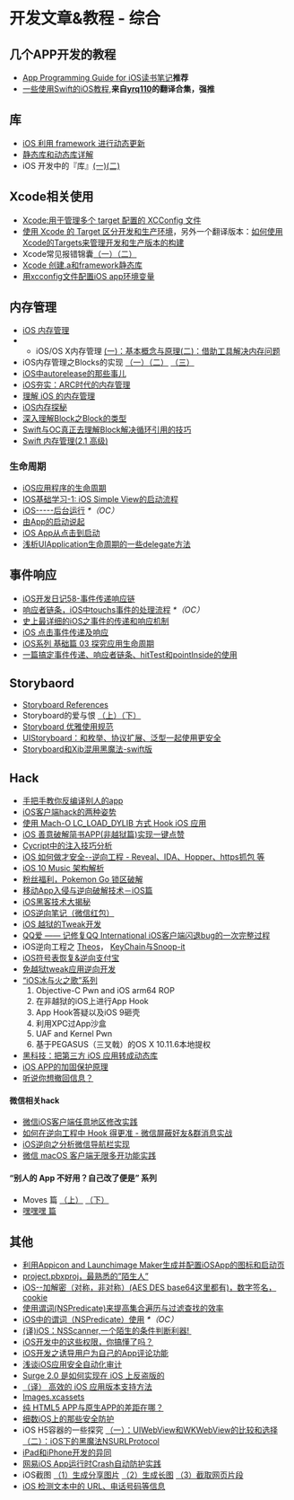 # 开发文章&教程 - 综合
## 几个APP开发的教程
- [App Programming Guide for iOS读书笔记][1]**推荐**
- [一些使用Swift的iOS教程][2],**来自[yrq110][3]的翻译合集，强推**

## 库
- [iOS 利用 framework 进行动态更新][4]
- [静态库和动态库详解][5]
- iOS 开发中的『库』[(一)][6][(二)][7]

## Xcode相关使用
- [Xcode:用于管理多个 target 配置的 XCConfig 文件][8]
- [使用 Xcode 的 Target 区分开发和生产环境][9]，另外一个翻译版本：[如何使用Xcode的Targets来管理开发和生产版本的构建][10]
- Xcode常见报错锦囊[（一）][11][（二）][12]
- [Xcode 创建.a和framework静态库][13]
- [用xcconfig文件配置iOS app环境变量][14]

## 内存管理
- [iOS 内存管理][15]
- - iOS/OS X内存管理 [(一)：基本概念与原理][16][(二)：借助工具解决内存问题][17]
- iOS内存管理之Blocks的实现 [（一）][18][（二）][19] [（三）][20]
- [iOS中autorelease的那些事儿][21]
- [iOS夯实：ARC时代的内存管理][22]
- [理解 iOS 的内存管理][23]
- [iOS内存探秘][24]
- [深入理解Block之Block的类型][25]
- [Swift与OC真正去理解Block解决循环引用的技巧][26]
- [Swift 内存管理(2.1 高级)][27]

### 生命周期
- [iOS应用程序的生命周期][28]
- [IOS基础学习-1: iOS Simple View的启动流程][29]
- [iOS-----后台运行][30] _\*（OC）_
- [由App的启动说起][31]
- [iOS App从点击到启动][32]
- [浅析UIApplication生命周期的一些delegate方法][33]

## 事件响应
- [iOS开发日记58-事件传递响应链][34]
- [响应者链条，iOS中touchs事件的处理流程][35] _\*（OC）_
- [史上最详细的iOS之事件的传递和响应机制][36]
- [iOS 点击事件传递及响应][37]
- [iOS系列 基础篇 03 探究应用生命周期][38]
- [一篇搞定事件传递、响应者链条、hitTest和pointInside的使用][39]

## Storybaord
- [Storyboard References][40]
- Storyboard的爱与恨 [（上）][41][（下）][42]
- [Storyboard 优雅使用规范][43]
- [UIStoryboard：和枚举、协议扩展、泛型一起使用更安全][44]
- [Storyboard和Xib混用黑魔法-swift版][45]

## Hack
- [手把手教你反编译别人的app][46]
- [iOS客户端hack的两种姿势][47]
- [使用 Mach-O LC\_LOAD\_DYLIB 方式 Hook iOS 应用][48]
- [iOS 善意破解简书APP(非越狱篇)实现一键点赞][49]
- [Cycript中的注入技巧分析][50]
- [iOS 如何做才安全--逆向工程  -  Reveal、IDA、Hopper、https抓包 等][51]
- [iOS 10 Music 架构解析][52]
- [粉丝福利，Pokemon Go 锁区破解][53]
- [移动App入侵与逆向破解技术－iOS篇][54]
- [iOS黑客技术大揭秘][55]
- [iOS逆向笔记（微信红包）][56]
- [iOS 越狱的Tweak开发][57]
- [QQ爱 —— 记修复QQ International iOS客户端闪退bug的一次完整过程][58]
- iOS逆向工程之 [Theos][59]， [KeyChain与Snoop-it][60]
- [iOS符号表恢复&逆向支付宝][61]
- [免越狱tweak应用逆向开发][62]
-  [“iOS冰与火之歌”系列][63]
	1. Objective-C Pwn and iOS arm64 ROP
	2. 在非越狱的iOS上进行App Hook
	3. App Hook答疑以及iOS 9砸壳
	4. 利用XPC过App沙盒
	5. UAF and Kernel Pwn
	6. 基于PEGASUS（三叉戟）的OS X 10.11.6本地提权
- [黑科技：把第三方 iOS 应用转成动态库][64]
- [iOS APP的加固保护原理][65]
- [听说你想撤回信息？][66]

#### 微信相关hack
- [微信iOS客户端任意地区修改实践][67]
- [如何在逆向工程中 Hook 得更准 - 微信屏蔽好友&群消息实战][68]
- [iOS逆向之分析微信导航栏实现][69]
- [微信 macOS 客户端无限多开功能实践][70]

#### “别人的 App 不好用？自己改了便是” 系列
- Moves 篇 [（上）][71]  [（下）][72]
- [嘿嘿嘿 篇][73]

## 其他
- [利用Appicon and Launchimage Maker生成并配置iOSApp的图标和启动页][74]
- [project.pbxproj，最熟悉的”陌生人”][75]
- [iOS--加解密（对称，非对称）(AES DES base64这里都有)，数字签名，cookie][76]
- [使用谓词(NSPredicate)来提高集合遍历与过滤查找的效率][77]
- [iOS中的谓词（NSPredicate）使用][78] _\*（OC）_
- [(译)iOS：NSScanner,一个陌生的条件判断利器! ][79]
- [iOS开发中的这些权限，你搞懂了吗？][80]
- [iOS开发之诱导用户为自己的App评论功能][81]
- [浅谈iOS应用安全自动化审计][82]
- [Surge 2.0 是如何实现在 iOS 上反盗版的][83]
- [（译） 高效的 iOS 应用版本支持方法][84]
- [Images.xcassets][85]
- [纯 HTML5 APP与原生APP的差距在哪？][86]
- [细数iOS上的那些安全防护][87]
- iOS H5容器的一些探究 [（一）：UIWebView和WKWebView的比较和选择][88][（二）：iOS下的黑魔法NSURLProtocol][89]
- [iPad和iPhone开发的异同][90]
- [网易iOS App运行时Crash自动防护实践][91]
- iOS截图 [（1）生成分享图片][92] [（2）生成长图][93] [（3）截取网页片段][94]
- [iOS 检测文本中的 URL、电话号码等信息][95]

[1]:	http://www.jianshu.com/p/0ee3548e5256 "App Programming Guide for iOS读书笔记"
[2]:	https://yrq110.gitbooks.io/some_ios_tutorials_with_swift/content/
[3]:	https://github.com/yrq110 "yrq110"
[4]:	http://yq.aliyun.com/articles/3024
[5]:	http://www.jianshu.com/p/c8366e4f9378 "iOS专题2:静态库和动态库详解"
[6]:	http://www.jianshu.com/p/48aff237e8ff "iOS 开发中的『库』(一)"
[7]:	http://www.jianshu.com/p/f1f6556023e0 "iOS 开发中的『库』(二)"
[8]:	http://swift.gg/2015/12/01/xcode-xcconfig-files-for-managing-targets-configurations/ "Xcode:用于管理多个 target 配置的 XCConfig 文件"
[9]:	http://swift.gg/2016/04/22/using-xcode-targets/ "使用 Xcode 的 Target 区分开发和生产环境"
[10]:	http://mp.weixin.qq.com/s?__biz=MjM5OTM0MzIwMQ==&mid=2652546114&idx=1&sn=67e479d82e0d0a662b05082fe74f731b&scene=0#wechat_redirect
[11]:	http://www.jianshu.com/p/617ee322ab68 "Xcode常见报错锦囊"
[12]:	http://www.jianshu.com/p/8f0d003df4bd "Xcode常见报错锦囊（二）"
[13]:	http://www.jianshu.com/p/43d55ae49f59 "Xcode 创建.a和framework静态库"
[14]:	http://www.jianshu.com/p/9b8bc8351223 "用xcconfig文件配置iOS app环境变量"
[15]:	http://www.cnblogs.com/huangjianwu/p/4962772.html "iOS 内存管理"
[16]:	http://www.jianshu.com/p/1928b54e1253 "iOS/OS X内存管理(一)：基本概念与原理"
[17]:	http://www.jianshu.com/p/09c5141d4531 "iOS/OS X内存管理(二)：借助工具解决内存问题"
[18]:	http://lastdays.cn/2016/02/23/blocks1/ "iOS内存管理之Blocks的实现（一）"
[19]:	http://lastdays.cn/2016/02/24/Blocks2/ "iOS内存管理之Blocks的实现（二）"
[20]:	http://lastdays.cn/2016/02/26/block3/ "iOS内存管理之Blocks的实现（三）"
[21]:	http://www.jianshu.com/p/5559bc15490d "iOS中autorelease的那些事儿"
[22]:	https://github.com/100mango/zen/blob/master/iOS%E5%A4%AF%E5%AE%9E%EF%BC%9AARC%E6%97%B6%E4%BB%A3%E7%9A%84%E5%86%85%E5%AD%98%E7%AE%A1%E7%90%86/#iOS%E5%A4%AF%E5%AE%9E%EF%BC%9AARC%E6%97%B6%E4%BB%A3%E7%9A%84%E5%86%85%E5%AD%98%E7%AE%A1%E7%90%86.md
[23]:	http://blog.devtang.com/2016/07/30/ios-memory-management/ "理解 iOS 的内存管理"
[24]:	http://foggry.com/blog/2017/02/13/iosnei-cun-tan-mi/ "iOS内存探秘"
[25]:	http://www.jianshu.com/p/0855b68d1c1d "深入理解Block之Block的类型"
[26]:	http://www.jianshu.com/p/bf2b8f278a81
[27]:	http://www.yiqizhongchuang.cn/Swift_memory_management_two "Swift 内存管理(2.1 高级)"
[28]:	http://www.jianshu.com/p/aa50e5350852?utm_campaign=maleskine&utm_content=note&utm_medium=writer_share&utm_source=weibo
[29]:	http://www.admin85.com/u/mobile/ios/9443.html "IOS基础学习-1: iOS Simple View的启动流程"
[30]:	http://www.cnblogs.com/congli0220/p/5019945.html "iOS-----后台运行"
[31]:	http://oncenote.com/2015/06/01/How-App-Launch/ "由App的启动说起"
[32]:	http://www.jianshu.com/p/231b1cebf477
[33]:	http://www.jianshu.com/p/b3225d7de6bf
[34]:	http://www.cnblogs.com/Twisted-Fate/p/5088314.html "iOS开发日记58-事件传递响应链"
[35]:	http://www.cnblogs.com/suqiankun/p/4944042.html "响应者链条，iOS中touchs事件的处理流程。"
[36]:	http://www.jianshu.com/p/2e074db792ba
[37]:	http://blog.flight.dev.qunar.com/2016/10/28/ios-event-mechanism-summary/
[38]:	http://www.cnblogs.com/LonelyShadow/p/5816112.html "iOS系列 基础篇 03 探究应用生命周期"
[39]:	http://www.jianshu.com/p/2f664e71c527 "一篇搞定事件传递、响应者链条、hitTest和pointInside的使用"
[40]:	https://zilaiyedaren.github.io/blog/Storyboard-References/ "Storyboard References"
[41]:	http://shengpan.net/storyboard/ "Storyboard的爱与恨（上）"
[42]:	http://shengpan.net/storyboard2/ "Storyboard的爱与恨（下）"
[43]:	http://www.cocoachina.com/ios/20160714/17035.html
[44]:	http://swift.gg/2016/09/26/uistoryboard-safer-with-enums-protocol-extensions-and-generics/ "UIStoryboard：和枚举、协议扩展、泛型一起使用更安全"
[45]:	http://www.jianshu.com/p/24cc7f8cf06e "Storyboard和Xib混用黑魔法-swift版"
[46]:	http://www.jianshu.com/p/10873c5c1e08 "手把手教你反编译别人的app"
[47]:	http://drops.wooyun.org/mobile/12466
[48]:	https://testerhome.com/topics/4536
[49]:	http://www.jianshu.com/p/ab8d6db22e0f "iOS 善意破解简书APP(非越狱篇)实现一键点赞"
[50]:	http://drops.wooyun.org/mobile/15794
[51]:	http://www.cnblogs.com/dahe007/p/5546990.html "iOS 如何做才安全--逆向工程  -  Reveal、IDA、Hopper、https抓包 等"
[52]:	http://mp.weixin.qq.com/s?__biz=MzIwMTYzMzcwOQ==&mid=2650948426&idx=1&sn=39660132831ca76f45c73c2c50ed47ed&scene=0#wechat_redirect
[53]:	http://mp.weixin.qq.com/s?__biz=MzIwMTYzMzcwOQ==&mid=2650948432&idx=1&sn=125742722bbbce53774199a587688088&scene=23&srcid=0709zU3q7iORL9rNWtADE4U0#rd
[54]:	http://mp.weixin.qq.com/s?__biz=MzA3NTYzODYzMg==&mid=2653577384&idx=1&sn=b44a9c9651bf09c5bea7e0337031c53c#rd
[55]:	http://www.cnblogs.com/bugly/p/5715971.html "【腾讯Bugly干货分享】iOS黑客技术大揭秘"
[56]:	https://zi.com/w/a?id=30a4Jo&wechatId=&object=article
[57]:	https://yohunl.com/ios-yue-yu-de-tweakkai-fa/ "iOS 越狱的Tweak开发"
[58]:	http://iosre.com/t/qq-qq-international-ios-bug/4653 "QQ爱 —— 记修复QQ International iOS客户端闪退bug的一次完整过程"
[59]:	http://www.cnblogs.com/ludashi/p/5714095.html "iOS逆向工程之Theos"
[60]:	http://www.cnblogs.com/ludashi/p/5808119.html "iOS逆向工程之KeyChain与Snoop-it"
[61]:	http://blog.imjun.net/2016/08/25/iOS%E7%AC%A6%E5%8F%B7%E8%A1%A8%E6%81%A2%E5%A4%8D-%E9%80%86%E5%90%91%E6%94%AF%E4%BB%98%E5%AE%9D/ "iOS符号表恢复&逆向支付宝"
[62]:	http://www.jianshu.com/p/cd1f8ae46a3c "免越狱tweak应用逆向开发"
[63]:	https://github.com/zhengmin1989/MyArticles/tree/master/iOS%E5%86%B0%E4%B8%8E%E7%81%AB%E4%B9%8B%E6%AD%8C "iOS冰与火之歌"
[64]:	http://blog.imjun.net/2016/10/08/%E9%BB%91%E7%A7%91%E6%8A%80%EF%BC%9A%E6%8A%8A%E7%AC%AC%E4%B8%89%E6%96%B9-iOS-%E5%BA%94%E7%94%A8%E8%BD%AC%E6%88%90%E5%8A%A8%E6%80%81%E5%BA%93/ "黑科技：把第三方 iOS 应用转成动态库"
[65]:	http://mp.weixin.qq.com/s/gthDSLw45GW3oVlsAOm-dQ
[66]:	http://www.welkinx.com/2017/01/02/101/
[67]:	https://blog.sunnyyoung.net/post/ni-xiang/2017-01-20-wei-xin-ioske-hu-duan-ren-yi-di-qu-xiu-gai-shi-jian
[68]:	http://yulingtianxia.com/blog/2017/03/06/How-to-hook-the-correct-method-in-reverse-engineering/ "如何在逆向工程中 Hook 得更准 - 微信屏蔽好友&群消息实战"
[69]:	http://www.jianshu.com/p/a9cd03044a31
[70]:	http://www.jianshu.com/p/491b50cb19cb "微信 macOS 客户端无限多开功能实践"
[71]:	http://mp.weixin.qq.com/s?__biz=MzIwMTYzMzcwOQ==&mid=2650948304&idx=1&sn=f76e7b765a7fcabcb71d37052b46e489&scene=0#wechat_redirect
[72]:	http://mp.weixin.qq.com/s?__biz=MzIwMTYzMzcwOQ==&mid=2650948316&idx=1&sn=584f6c7fe9bf07a28985ffe53da4927e&scene=0#wechat_redirect
[73]:	https://mp.weixin.qq.com/s?__biz=MzIwMTYzMzcwOQ==&mid=2650948334&idx=1&sn=941d616d25ed16d967595e652e6c4d3b
[74]:	http://www.cnblogs.com/lidongxu/p/5114355.html "利用Appicon and Launchimage Maker生成并配置iOSApp的图标和启动页"
[75]:	http://www.olinone.com/?p=215
[76]:	http://www.jianshu.com/p/ac841b772c7a "iOS--加解密（对称，非对称）(AES DES base64这里都有)，数字签名，cookie"
[77]:	http://segmentfault.com/a/1190000004238379 "使用谓词(NSPredicate)来提高集合遍历与过滤查找的效率"
[78]:	http://www.jianshu.com/p/88be28860cde "iOS中的谓词（NSPredicate）使用"
[79]:	http://www.jianshu.com/p/fbebd33d5b34 "[译] iOS：NSScanner,一个陌生的条件判断利器!"
[80]:	http://www.jianshu.com/p/27e57922232b "iOS开发中的这些权限，你搞懂了吗？"
[81]:	http://www.jianshu.com/p/31003629f97d "iOS开发之诱导用户为自己的App评论功能"
[82]:	https://security.tencent.com/index.php/blog/msg/105
[83]:	https://medium.com/@Blankwonder/surge-2-0-%E6%98%AF%E5%A6%82%E4%BD%95%E5%8F%8D%E7%9B%97%E7%89%88%E7%9A%84-c03d8a41c9de "Surge 2.0 是如何实现在 iOS 上反盗版的"
[84]:	https://github.com/DeadLion/gold-miner/blob/4600f3ff7dde9d61b877bd62ac5bfa44eca8c547/TODO/efficient-iOS-version-checking.md "[译] 高效的 iOS 应用版本支持方法"
[85]:	http://www.cnblogs.com/rainySue/p/Imagesxcassets.html "Images.xcassets"
[86]:	http://www.cnblogs.com/YangFuShun/p/5778746.html "纯 HTML5 APP与原生APP的差距在哪？"
[87]:	https://jaq.alibaba.com/community/art/show?articleid=486 "细数iOS上的那些安全防护"
[88]:	http://www.jianshu.com/p/84a6b1ac974a "iOS H5容器的一些探究（一）：UIWebView和WKWebView的比较和选择"
[89]:	http://www.jianshu.com/p/03ddcfe5ebd7 "iOS H5容器的一些探究（二）：iOS下的黑魔法NSURLProtocol"
[90]:	http://www.jianshu.com/p/059c6d19585f
[91]:	http://mp.weixin.qq.com/s/GFt7uqrKw7m3R3KrV43zIQ
[92]:	http://www.jianshu.com/p/7c8e7e5102bc "iOS截图（1）生成分享图片"
[93]:	http://www.jianshu.com/p/9215f8860af5
[94]:	http://www.jianshu.com/p/ef50defb979d "iOS截图（3）截取网页片段"
[95]:	http://www.cnblogs.com/silence-cnblogs/p/6682421.html "iOS 检测文本中的 URL、电话号码等信息"